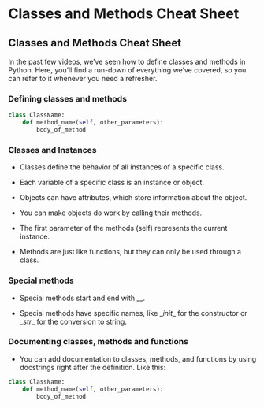 # Classes and Methods Cheat Sheet

## Classes and Methods Cheat Sheet

In the past few videos, we’ve seen how to define classes and methods in Python. Here, you’ll find a run-down of everything we’ve covered, so you can refer to it whenever you need a refresher.

### Defining classes and methods

```python
class ClassName:
    def method_name(self, other_parameters):
        body_of_method
```

### Classes and Instances

-   Classes define the behavior of all instances of a specific class.

-   Each variable of a specific class is an instance or object.

-   Objects can have attributes, which store information about the object.

-   You can make objects do work by calling their methods.

-   The first parameter of the methods (self) represents the current instance.

-   Methods are just like functions, but they can only be used through a class.

### Special methods

-  Special methods start and end with \__.

-  Special methods have specific names, like \__init__ for the constructor or \__str__ for the conversion to string.

### Documenting classes, methods and functions

-   You can add documentation to classes, methods, and functions by using docstrings right after the definition. Like this:

```python
class ClassName:
    def method_name(self, other_parameters):
        body_of_method
````
